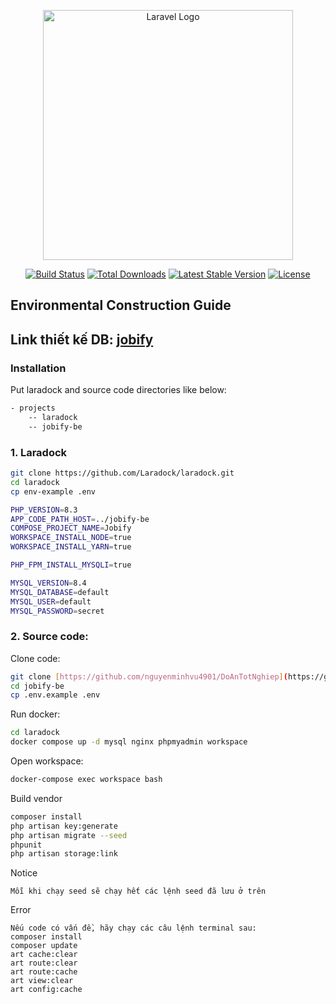<p align="center"><a href="https://laravel.com" target="_blank"><img src="https://raw.githubusercontent.com/laravel/art/master/logo-lockup/5%20SVG/2%20CMYK/1%20Full%20Color/laravel-logolockup-cmyk-red.svg" width="400" alt="Laravel Logo"></a></p>

<p align="center">
<a href="https://github.com/laravel/framework/actions"><img src="https://github.com/laravel/framework/workflows/tests/badge.svg" alt="Build Status"></a>
<a href="https://packagist.org/packages/laravel/framework"><img src="https://img.shields.io/packagist/dt/laravel/framework" alt="Total Downloads"></a>
<a href="https://packagist.org/packages/laravel/framework"><img src="https://img.shields.io/packagist/v/laravel/framework" alt="Latest Stable Version"></a>
<a href="https://packagist.org/packages/laravel/framework"><img src="https://img.shields.io/packagist/l/laravel/framework" alt="License"></a>
</p>

## Environmental Construction Guide

## Link thiết kế DB: [jobify](https://app.diagrams.net/#G1MHKHAJCcUZsuLNTaZRe6iku1Q8seKtCC#%7B%22pageId%22%3A%22R6fDEAyaQSlj4W-26p9j%22%7D)

### Installation
Put laradock and source code directories like below:
```sh
- projects
    -- laradock
    -- jobify-be
```
### 1. Laradock
```sh
git clone https://github.com/Laradock/laradock.git
cd laradock
cp env-example .env
```

```sh
PHP_VERSION=8.3
APP_CODE_PATH_HOST=../jobify-be
COMPOSE_PROJECT_NAME=Jobify
WORKSPACE_INSTALL_NODE=true
WORKSPACE_INSTALL_YARN=true

PHP_FPM_INSTALL_MYSQLI=true

MYSQL_VERSION=8.4
MYSQL_DATABASE=default
MYSQL_USER=default
MYSQL_PASSWORD=secret
```

### 2. Source code:
Clone code:
```sh
git clone [https://github.com/nguyenminhvu4901/DoAnTotNghiep](https://github.com/nguyenminhvu4901/jobify-be.git)
cd jobify-be
cp .env.example .env
```

Run docker:
```sh
cd laradock
docker compose up -d mysql nginx phpmyadmin workspace
```

Open workspace:
```sh
docker-compose exec workspace bash
```

Build vendor
```sh
composer install
php artisan key:generate
php artisan migrate --seed
phpunit
php artisan storage:link
```
Notice
```
Mỗi khi chạy seed sẽ chạy hết các lệnh seed đã lưu ở trên
```
Error
```
Nếu code có vấn đề, hãy chạy các câu lệnh terminal sau:
composer install
composer update
art cache:clear
art route:clear
art route:cache
art view:clear
art config:cache

